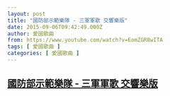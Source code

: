 ```yaml
---
layout: post
title: "國防部示範樂隊 - 三軍軍歌 交響樂版"
date: 2015-09-06T09:42:49.000Z
author: 愛國歌曲
from: https://www.youtube.com/watch?v=EomZGR8wITA
tags: [ 愛國歌曲 ]
categories: [ 愛國歌曲 ]
---
```

<!--1441532569000-->
[國防部示範樂隊 - 三軍軍歌 交響樂版](https://www.youtube.com/watch?v=EomZGR8wITA)
------

<div>

</div>
